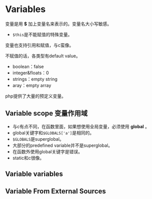 # Variables

变量是用 **$** 加上变量名来表示的。变量名大小写敏感。

  * `$this`是不能赋值的特殊变量。 

变量也支持引用和赋值，与c蛮像。

不赋值的话，各类型有default value。

  * boolean：false 
  * integer&floats：0 
  * strings：empty string 
  * aray：empty array 

php提供了大量的预定义变量。

## Variable scope 变量作用域

  * 与c有点不同，在函数里面，如果想使用全局变量，必须使用 **global** 。 
  * global关键字和`$GLOBALS['a']`是相同的。 
  * `$GLOBALS`是superglobal。 
  * 大部分的predefined variable并不是superglobal。 
  * 在函数外使用global关键字是错误。 
  * static和c很像。 

## Variable variables

## Variable From External Sources

